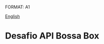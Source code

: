 FORMAT: A1

[English](https://github.com/Matan18/bossaBoxAPIChallenge/edit/master/apiblueprint.md)

# Desafio API Bossa Box

